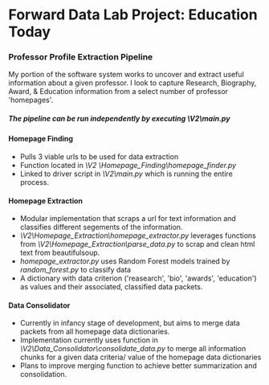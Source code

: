 # Forward Data Lab Project: Education Today

### Professor Profile Extraction Pipeline

My portion of the software system works to uncover and extract useful information about a given professor. I look to capture Research, Biography, Award, & Education information from a select number of professor 'homepages'.

##### The pipeline can be run independently by executing *\V2\main.py*

#### Homepage Finding
- Pulls 3 viable urls to be used for data extraction
- Function located in *\V2 \Homepage_Finding\homepage_finder.py*
- Linked to driver script in *\V2\main.py* which is running the entire process.

#### Homepage Extraction
- Modular implementation that scraps a url for text information and classifies different segements of the information.
- *\V2\Homepage_Extraction\homepage_extractor.py* leverages functions from *\V2\Homepage_Extraction\parse_data.py* to scrap and clean html text from beautifulsoup.
- *homepage_extractor.py* uses Random Forest models trained by *random_forest.py* to classify data
- A dictionary with data criterion ('reasearch', 'bio', 'awards', 'education') as values and their associated, classified data packets.

#### Data Consolidator
- Currently in infancy stage of development, but aims to merge data packets from all homepage data dictionaries. 
- Implementation currently uses function in *\V2\Data_Consolidator\consolidate_data.py* to merge all information chunks for a given data criteria/ value of the homepage data dictionaries
- Plans to improve merging function to achieve better summarization and consolidation.